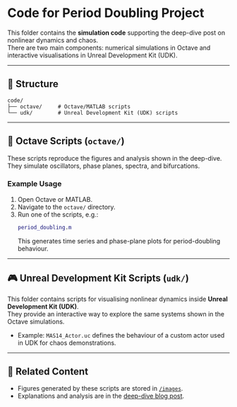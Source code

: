 # Code for Period Doubling Project

This folder contains the **simulation code** supporting the deep-dive post on nonlinear dynamics and chaos.  
There are two main components: numerical simulations in Octave and interactive visualisations in Unreal Development Kit (UDK).

---

## 📂 Structure

```
code/
├── octave/     # Octave/MATLAB scripts
└── udk/        # Unreal Development Kit (UDK) scripts
```

---

## 🧮 Octave Scripts (`octave/`)

These scripts reproduce the figures and analysis shown in the deep-dive.  
They simulate oscillators, phase planes, spectra, and bifurcations.

### Example Usage
1. Open Octave or MATLAB.  
2. Navigate to the `octave/` directory.  
3. Run one of the scripts, e.g.:
   ```matlab
   period_doubling.m
   ```
   This generates time series and phase-plane plots for period-doubling behaviour.

---

## 🎮 Unreal Development Kit Scripts (`udk/`)

This folder contains scripts for visualising nonlinear dynamics inside **Unreal Development Kit (UDK)**.  
They provide an interactive way to explore the same systems shown in the Octave simulations.

- Example: `MAS14_Actor.uc` defines the behaviour of a custom actor used in UDK for chaos demonstrations.

---

## 🔗 Related Content
- Figures generated by these scripts are stored in [`/images`](../images).  
- Explanations and analysis are in the [deep-dive blog post](https://oospakooysa.github.io/period_doubling/2025/09/29/deep-dive-period-doubling.html).
